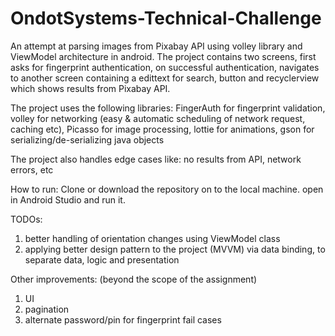 # OndotSystems-Technical-Challenge


An attempt at parsing images from Pixabay API using volley library and ViewModel architecture in android. The project contains two screens, first asks for fingerprint authentication, on successful authentication, navigates to another screen containing a edittext for search, button and recyclerview which shows results from Pixabay API. 

The project uses the following libraries:
FingerAuth for fingerprint validation,
volley for networking (easy & automatic scheduling of network request, caching etc),
Picasso for image processing,
lottie for animations,
gson for serializing/de-serializing java objects

The project also handles edge cases like: no results from API, network errors, etc

How to run:
Clone or download the repository on to the local machine. open in Android Studio and run it.

TODOs:

1. better handling of orientation changes using ViewModel class 
2. applying better design pattern to the project (MVVM) via data binding, to separate data, logic and presentation

Other improvements: (beyond the scope of the assignment)

1. UI 
2. pagination 
3. alternate password/pin for fingerprint fail cases 
